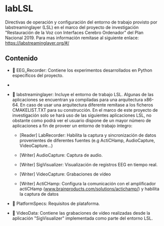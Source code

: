 # labLSL
Directivas de operación y configuración del entorno de trabajo provisto por labstreaminglayer (LSL) en el marco del proyecto de investigación "Restauración de la Voz con Interfaces Cerebro Ordenador" del Plan Nacional 2019. Para mas información remítase al siguiente enlace: https://labstreaminglayer.org/#/

## Contenido
- :file_folder: EEG_Recorder: Contiene los experimentos desarrollados en Python específicos del proyecto. 
- 
- :file_folder: labstreaminglayer: Incluye el entorno de trabajo LSL. Algunas de las aplicaciones se encuentran ya compiladas para una arquitectura x86-64. En caso de usar una arquitectura diferente remítase a los ficheros CMAKELIST.TXT para su construcción. En el marco de este proyecto de investigación solo se hará uso de las siguientes aplicaciones LSL, no obstante como podrá ver el usuario dispone de un mayor número de aplicaciones a fin de proveer un entorno de trabajo íntegro: 

  - [Reader] LabRecorder: Habilita la captura y sincronización de datos provenientes de diferentes fuentes (e.g ActiCHamp, AudioCapture, VideoCapture...)
  
  - [Writer] AudioCapture: Captura de audio.
  
  - [Writer] SigVisualizer: Visualización de registros EEG en tiempo real.
  
  - [Writer] VideoCapture: Grabaciones de vídeo
  
  - [Writer] ActiCHamp: Configura la comunicación con el amplificador actiCHamp (www.brainproducts.com/solutions/actichamp/) y habilita la captura de datos
  
- :file_folder: PlatformSpecs: Requisitos de plataforma. 

- :file_folder: VideoData: Contiene las grabaciones de vídeo realizadas desde la aplicación "SigVisualizer" implementada como parte del entorno LSL.

